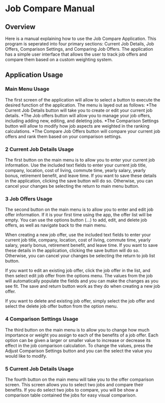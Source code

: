 # Job Compare Manual #
## Overview ##
Here is a manual explaining how to use the Job Compare Application. This program is seperated into four primary sections: Current Job Details, Job Offers, Comparison Settings, and Comparing Job Offers. The application has a simple user interface that allows the user to track job offers and compare them based on a custom weighting system.

## Application Usage ##
### Main Menu Usage ###
The first screen of the application will allow to select a button to execute the desired function of the application. The menu is layed out as follows:
*The Current Job Details button will take you to create or edit your current job details. 
*The Job offers button will allow you to manage your job offers, including adding new, editing, and deleting jobs. 
*The Comparison Settings button will allow to modify how job aspects are weighted in the ranking calculations.
*The Compare Job Offers button will compare your current job offers and rank them based on your comparison settings.

### 2 Current Job Details Usage ###
The first button on the main menu is to allow you to enter your current job information. Use the included text fields to enter your current job title, company, location, cost of living, commute time, yearly salary, yearly bonus, retirement benefit, and leave time. If you want to save these details in the application, clicking the save button will do so. Otherwise, you can cancel your changes be selecting the return to main menu button.

### 3 Job Offers Usage ###
The second button on the main menu is to allow you to enter and edit job offer information. If it is your first time using the app, the offer list will be empty. You can use the options button (...) to add, edit, and delete job offers, as well as navigate back to the main menu. 

When creating a new job offer, use the included text fields to enter your current job title, company, location, cost of living, commute time, yearly salary, yearly bonus, retirement benefit, and leave time. If you want to save these details in the application, clicking the save button will do so. Otherwise, you can cancel your changes be selecting the return to job list button. 

If you want to edit an existing job offer, click the job offer in the list, and then select edit job offer from the options menu. The values from the job will automatically populate the fields and you can make the changes as you see fit. The save and return button work as they do when creating a new job offer.

If you want to delete and existing job offer, simply select the job offer and select the delete job offer button from the option menu.

### 4 Comparison Settings Usage ###
The third button on the main menu is to allow you to change how much importance or weight you assign to each of the benefits of a job offer. Each option can be given a larger or smaller value to increase or decrease its effect in the job comparison calculation. To change the values, press the Adjust Comparison Settings button and you can the select the value you would like to modify. 

### 5 Current Job Details Usage ###
The fourth button on the main menu will take you to the offer comparison screen. This screen allows you to select two jobs and compare their benefits. If you do select two jobs to compare, you will be show a comparison table contained the jobs for easy visual comparison. 